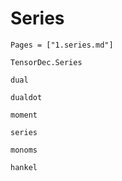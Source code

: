 # Series
```@index
Pages = ["1.series.md"]
```

```@docs 
TensorDec.Series
```

```@docs 
dual
```

```@docs 
dualdot 
```

```@docs
moment
```

```@docs 
series 
```

```@docs
monoms
```

```@docs 
hankel 
```


